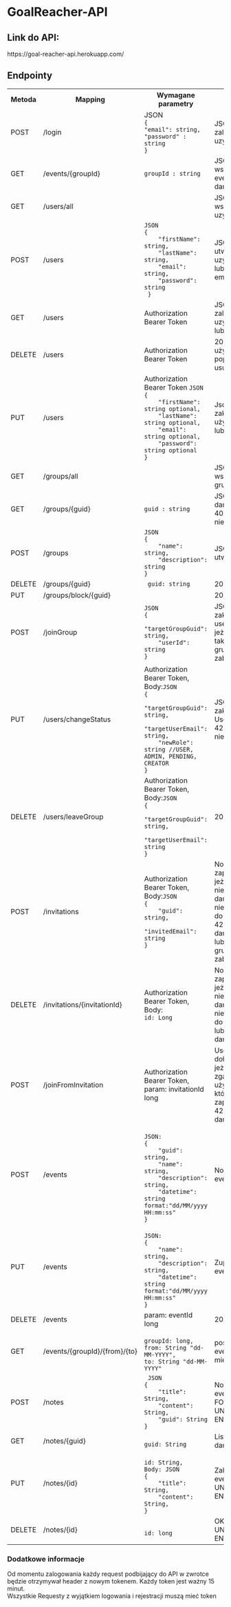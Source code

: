 # GoalReacher-API

<h2>Link do API:</h2>
https://goal-reacher-api.herokuapp.com/

<h2>Endpointy</h2>

<table>
<tr>
<th>Metoda</th>
<th>Mapping</th>
<th>Wymagane parametry</th>
<th>Co zwraca</th>
</tr>
<tr>
<td>POST</td>
<td>/login</td>
<td>JSON 
<code>
{
"email": string,
"password" : string
}
</code>
</td>
<td>JSON z zalogowanym uzytkownikiem</td>
</tr>
<tr>
<td>GET</td>
<td>/events/{groupId}</td>
<td><code>groupId : string</code></td>
<td>JSON z wszystkimi eventami dla danej grupy</td>
</tr>
<tr>
<td>GET</td>
<td>/users/all</td>
<td></td>
<td>JSON ze wszystkimi uzytkownikami</td>
</tr>
<tr>
<td>POST</td>
<td>/users</td>
<td>
<code>JSON
{
    "firstName": string,
    "lastName": string,
    "email": string,
    "password": string
 }
</code></td>
<td>JSON z utworzonym uzytkownikiem lub kod 422 jeżeli email jest zajęty</td>
</tr>
<tr>
<td>GET</td>
<td>/users</td>
<td>
Authorization Bearer Token
</td>
<td>JSON z zalogowanym uzytkownikiem lub 403</td>
</tr>
<tr>
<td>DELETE</td>
<td>/users</td>
<td>
Authorization Bearer Token
</td>
<td>200 jeżeli użytkownik poprawnie usunięty lub 403</td>
</tr>
<tr>
<td>PUT</td>
<td>/users</td>
<td>
Authorization Bearer Token
<code>JSON
{
    "firstName": string optional,
    "lastName": string optional,
    "email": string optional,
    "password": string optional
}
</code>
</td>
<td>Json z zaktualizowanym użytkownikiem lub 422</td>
</tr>
<tr>
<td>GET</td>
<td>/groups/all</td>
<td></td>
<td>JSON ze wszystkimi grupami</td>
</tr>
<tr>
<td>GET</td>
<td>/groups/{guid}</td>
<td><code>guid : string</code></td>
<td>JSON grupą o danym guid lub 404 jeżeli takiej nie ma</td>
</tr>
<tr>
<td>POST</td>
<td>/groups</td>
<td><code>JSON
{
    "name": string,
    "description": string
}
</code></td>
<td>JSON z utworzoną grupą</td>
</tr>
<tr>
<td>DELETE</td>
<td>/groups/{guid}</td>
<td><code> guid: string </code></td>
<td>200 lub 403</td>
</tr>
<tr>
<td>PUT</td>
<td>/groups/block/{guid}</td>
<td></td>
<td>200 lub 403</td>
</tr>
<tr>
<td>POST</td>
<td>/joinGroup</td>
<td><code>JSON
{
    "targetGroupGuid": string,
    "userId": string
}
</code></td>
<td>JSON z zaktualizowanym userem, 422 jeżeli coś jest nie tak lub 418 jeżeli grupa jest zablokowana</td>
</tr>
<tr>
<td>PUT</td>
<td>/users/changeStatus</td>
<td>Authorization Bearer Token, Body:<code>JSON
{
    "targetGroupGuid": string,
    "targetUserEmail": string,
    "newRole": string //USER, ADMIN, PENDING, CREATOR
}
</code></td>
<td>JSON z zaktualizowanym UserGroup lub 422 jeżeli coś jest nie tak</td>
</tr>
<tr>
<td>DELETE</td>
<td>/users/leaveGroup</td>
<td>Authorization Bearer Token, Body:<code>JSON
{
    "targetGroupGuid": string,
    "targetUserEmail": string
}
</code></td>
<td>200 lub 422</td>
</tr>
<tr>
<td>POST</td>
<td>/invitations</td>
<td>Authorization Bearer Token, Body:<code>JSON
{
    "guid": string,
    "invitedEmail": string
}
</code></td>
<td>Nowo utworzone zaproszenie, 403 jeżeli token jest nieważny lub dany użytkownik nie ma uprawnień do zapraszania, 422 gdy inne dane są błędne lub 418 gdy grupa jest zablokowana</td>
</tr>
<tr>
<td>DELETE</td>
<td>/invitations/{invitationId}</td>
<td>Authorization Bearer Token, Body:<code>
id: Long 
</code></td>
<td>Nowo utworzone zaproszenie, 403 jeżeli token jest nieważny lub dany użytkownik nie ma uprawnień do zapraszania lub 422 gdy inne dane są błędne</td>
</tr>
<tr>
<td>POST</td>
<td>/joinFromInvitation</td>
<td>Authorization Bearer Token, param: invitationId long
</td>
<td>UserGroup po dołączeniu, 403 jeżeli token nie zgadza się z użytkownikiem którego było to zaproszenie lub 422 gdy inne dane są błędne</td>
</tr>
<tr>
<td>POST</td>
<td>/events</td>
<td>
<code>
JSON: 
{
    "guid": string,
    "name": string,
    "description": string,
    "datetime": string format:"dd/MM/yyyy HH:mm:ss"
}
</code>
</td>
<td>Nowo utworzony event lub 422</td>
</tr>
<tr>
<td>PUT</td>
<td>/events</td>
<td>
<code>
JSON: 
{
    "name": string,
    "description": string,
    "datetime": string format:"dd/MM/yyyy HH:mm:ss"
}
</code>
</td>
<td>Zupdatowany event lub 422</td>
</tr>
<tr>
<td>DELETE</td>
<td>/events</td>
<td>
param: eventId long
</td>
<td>200 lub 422</td>
</tr>

<tr>
<td>GET</td>
<td>/events/{groupId}/{from}/{to}</td>
<td>
<code>
groupId: long,
from: String "dd-MM-YYYY",
to: String "dd-MM-YYYY"
</code>
</td>
<td>posortowana lista eventow z danego miesiaca i roku</td>
</tr>
<tr>
<td>POST</td>
<td>/notes</td>
<td>
<code> JSON
{
    "title": String,
    "content": String,
    "guid": String
}
</code>
</td>
<td>Nowo utworzony event, FORBIDDEN lub UNPROCESSABLE ENTITY</td>
</tr>
<tr>
<td>GET</td>
<td>/notes/{guid}</td>
<td>
<code> 
guid: String
</code>
</td>
<td>Lista eventow dla danej grupy</td>
</tr>
<tr>
<td>PUT</td>
<td>/notes/{id}</td>
<td>
<code>
id: String, 
Body: JSON
{
    "title": String,
    "content": String,
}
</code>
</td>
<td>Zaktualizowany event lub UNPROCESSABLE ENTITY</td>
</tr>
<tr>
<td>DELETE</td>
<td>/notes/{id}</td>
<td>
<code> 
id: long
</code>
</td>
<td>OK lub UNPROCESSABLE ENTITY</td>
</tr>

</table>

<h3>Dodatkowe informacje</h3>
Od momentu zalogowania każdy request podbijający do API w zwrotce będzie otrzymywał header <Refreshed-token> z nowym tokenem. Każdy token jest ważny 15 minut. <br/>
Wszystkie Requesty z wyjątkiem logowania i rejestracji muszą mieć token

